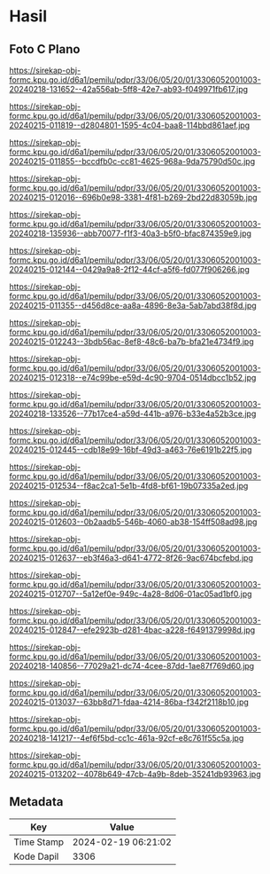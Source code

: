 # Hasil

## Foto C Plano

https://sirekap-obj-formc.kpu.go.id/d6a1/pemilu/pdpr/33/06/05/20/01/3306052001003-20240218-131652--42a556ab-5ff8-42e7-ab93-f049971fb617.jpg

https://sirekap-obj-formc.kpu.go.id/d6a1/pemilu/pdpr/33/06/05/20/01/3306052001003-20240215-011819--d2804801-1595-4c04-baa8-114bbd861aef.jpg

https://sirekap-obj-formc.kpu.go.id/d6a1/pemilu/pdpr/33/06/05/20/01/3306052001003-20240215-011855--bccdfb0c-cc81-4625-968a-9da75790d50c.jpg

https://sirekap-obj-formc.kpu.go.id/d6a1/pemilu/pdpr/33/06/05/20/01/3306052001003-20240215-012016--696b0e98-3381-4f81-b269-2bd22d83059b.jpg

https://sirekap-obj-formc.kpu.go.id/d6a1/pemilu/pdpr/33/06/05/20/01/3306052001003-20240218-135936--abb70077-f1f3-40a3-b5f0-bfac874359e9.jpg

https://sirekap-obj-formc.kpu.go.id/d6a1/pemilu/pdpr/33/06/05/20/01/3306052001003-20240215-012144--0429a9a8-2f12-44cf-a5f6-fd077f906266.jpg

https://sirekap-obj-formc.kpu.go.id/d6a1/pemilu/pdpr/33/06/05/20/01/3306052001003-20240215-011355--d456d8ce-aa8a-4896-8e3a-5ab7abd38f8d.jpg

https://sirekap-obj-formc.kpu.go.id/d6a1/pemilu/pdpr/33/06/05/20/01/3306052001003-20240215-012243--3bdb56ac-8ef8-48c6-ba7b-bfa21e4734f9.jpg

https://sirekap-obj-formc.kpu.go.id/d6a1/pemilu/pdpr/33/06/05/20/01/3306052001003-20240215-012318--e74c99be-e59d-4c90-9704-0514dbcc1b52.jpg

https://sirekap-obj-formc.kpu.go.id/d6a1/pemilu/pdpr/33/06/05/20/01/3306052001003-20240218-133526--77b17ce4-a59d-441b-a976-b33e4a52b3ce.jpg

https://sirekap-obj-formc.kpu.go.id/d6a1/pemilu/pdpr/33/06/05/20/01/3306052001003-20240215-012445--cdb18e99-16bf-49d3-a463-76e6191b22f5.jpg

https://sirekap-obj-formc.kpu.go.id/d6a1/pemilu/pdpr/33/06/05/20/01/3306052001003-20240215-012534--f8ac2ca1-5e1b-4fd8-bf61-19b07335a2ed.jpg

https://sirekap-obj-formc.kpu.go.id/d6a1/pemilu/pdpr/33/06/05/20/01/3306052001003-20240215-012603--0b2aadb5-546b-4060-ab38-154ff508ad98.jpg

https://sirekap-obj-formc.kpu.go.id/d6a1/pemilu/pdpr/33/06/05/20/01/3306052001003-20240215-012637--eb3f46a3-d641-4772-8f26-9ac674bcfebd.jpg

https://sirekap-obj-formc.kpu.go.id/d6a1/pemilu/pdpr/33/06/05/20/01/3306052001003-20240215-012707--5a12ef0e-949c-4a28-8d06-01ac05ad1bf0.jpg

https://sirekap-obj-formc.kpu.go.id/d6a1/pemilu/pdpr/33/06/05/20/01/3306052001003-20240215-012847--efe2923b-d281-4bac-a228-f6491379998d.jpg

https://sirekap-obj-formc.kpu.go.id/d6a1/pemilu/pdpr/33/06/05/20/01/3306052001003-20240218-140856--77029a21-dc74-4cee-87dd-1ae87f769d60.jpg

https://sirekap-obj-formc.kpu.go.id/d6a1/pemilu/pdpr/33/06/05/20/01/3306052001003-20240215-013037--63bb8d71-fdaa-4214-86ba-f342f2118b10.jpg

https://sirekap-obj-formc.kpu.go.id/d6a1/pemilu/pdpr/33/06/05/20/01/3306052001003-20240218-141217--4ef6f5bd-cc1c-461a-92cf-e8c761f55c5a.jpg

https://sirekap-obj-formc.kpu.go.id/d6a1/pemilu/pdpr/33/06/05/20/01/3306052001003-20240215-013202--4078b649-47cb-4a9b-8deb-35241db93963.jpg


## Metadata

| Key        | Value               |
| ---------- | ------------------- |
| Time Stamp | 2024-02-19 06:21:02 |
| Kode Dapil | 3306                |



